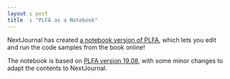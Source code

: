 ```yaml
---
layout : post
title  : "PLFA as a Notebook"
---
```


NextJournal has created [a notebook version of PLFA][NextJournal-PLFA], which lets you edit and run the code samples from the book online!

The notebook is based on [PLFA version 19.08][PLFA-19.08], with some minor changes to adapt the contents to NextJournal.

[PLFA-19.08]: https://plfa.github.io/19.08/
[NextJournal-PLFA]: https://nextjournal.com/plfa/ToC
